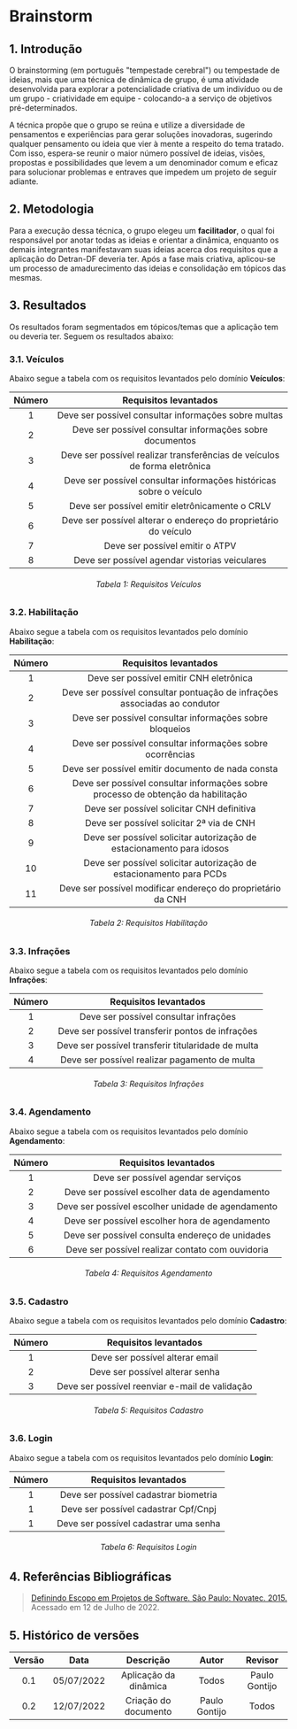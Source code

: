 # Brainstorm
## 1. Introdução
O brainstorming (em português "tempestade cerebral") ou tempestade de ideias, mais que uma técnica de dinâmica de grupo, 
é uma atividade desenvolvida para explorar a potencialidade criativa de um indivíduo ou de um grupo - criatividade em 
equipe - colocando-a a serviço de objetivos pré-determinados. 

A técnica propõe que o grupo se reúna e utilize a diversidade
de pensamentos e experiências para gerar soluções inovadoras, sugerindo qualquer pensamento ou ideia que vier à mente a
respeito do tema tratado. Com isso, espera-se reunir o maior número possível de ideias, visões, propostas e possibilidades
que levem a um denominador comum e eficaz para solucionar problemas e entraves que impedem um projeto de seguir adiante.

## 2. Metodologia
Para a execução dessa técnica, o grupo elegeu um **facilitador**, o qual foi responsável por anotar todas as ideias e 
orientar a dinâmica, enquanto os demais integrantes manifestavam suas ideias acerca dos requisitos que a aplicação do Detran-DF
deveria ter. Após a fase mais criativa, aplicou-se um processo de amadurecimento das ideias e consolidação em tópicos das
mesmas.

## 3. Resultados
Os resultados foram segmentados em tópicos/temas que a aplicação tem ou deveria ter. Seguem os resultados abaixo:

### 3.1. Veículos
Abaixo segue a tabela com os requisitos levantados pelo domínio **Veículos**:
<center>

| Número |                           Requisitos levantados                           |
|:------:|:-------------------------------------------------------------------------:|
|   1    |           Deve ser possível consultar informações sobre multas            |
|   2    |         Deve ser possível consultar informações sobre documentos          |
|   3    | Deve ser possível realizar transferências de veículos de forma eletrônica |
|   4    |    Deve ser possível consultar informações históricas sobre o veículo     |
|   5    |              Deve ser possível emitir eletrônicamente o CRLV              |
|   6    |      Deve ser possível alterar o endereço do proprietário do veículo      |
|   7    |                      Deve ser possível emitir o ATPV                      |
|   8    |              Deve ser possível agendar vistorias veiculares               |

</center>
<h6 align = "center">Tabela 1: Requisitos Veículos</h6>

### 3.2. Habilitação
Abaixo segue a tabela com os requisitos levantados pelo domínio **Habilitação**:
<center>

| Número |                               Requisitos levantados                               |
|:------:|:---------------------------------------------------------------------------------:|
|   1    |                      Deve ser possível emitir CNH eletrônica                      |
|   2    |     Deve ser possível consultar pontuação de infrações associadas ao condutor     |
|   3    |              Deve ser possível consultar informações sobre bloqueios              |
|   4    |             Deve ser possível consultar informações sobre ocorrências             |
|   5    |                 Deve ser possível emitir documento de nada consta                 |
|   6    | Deve ser possível consultar informações sobre processo de obtenção da habilitação |
|   7    |                    Deve ser possível solicitar CNH definitiva                     |
|   8    |                     Deve ser possível solicitar 2ª via de CNH                     |
|   9    |       Deve ser possível solicitar autorização de estacionamento para idosos       |
|   10   |        Deve ser possível solicitar autorização de estacionamento para PCDs        |
|   11   |            Deve ser possível modificar endereço do proprietário da CNH            |

</center>
<h6 align = "center">Tabela 2: Requisitos Habilitação</h6>

### 3.3. Infrações
Abaixo segue a tabela com os requisitos levantados pelo domínio **Infrações**:
<center>

| Número |               Requisitos levantados                |
|:------:|:--------------------------------------------------:|
|   1    |       Deve ser possível consultar infrações        |
|   2    |  Deve ser possível transferir pontos de infrações  |
|   3    | Deve ser possível transferir titularidade de multa |
|   4    |   Deve ser possível realizar pagamento de multa    |

</center>
<h6 align = "center">Tabela 3: Requisitos Infrações</h6>

### 3.4. Agendamento
Abaixo segue a tabela com os requisitos levantados pelo domínio **Agendamento**:
<center>

| Número |               Requisitos levantados               |
|:------:|:-------------------------------------------------:|
|   1    |        Deve ser possível agendar serviços         |
|   2    |  Deve ser possível escolher data de agendamento   |
|   3    | Deve ser possível escolher unidade de agendamento |
|   4    |  Deve ser possível escolher hora de agendamento   |
|   5    |  Deve ser possível consulta endereço de unidades  |
|   6    | Deve ser possível realizar contato com ouvidoria  |

</center>
<h6 align = "center">Tabela 4: Requisitos Agendamento</h6>

### 3.5. Cadastro
Abaixo segue a tabela com os requisitos levantados pelo domínio **Cadastro**:
<center>

| Número |             Requisitos levantados              |
|:------:|:----------------------------------------------:|
|   1    |        Deve ser possível alterar email         |
|   2    |        Deve ser possível alterar senha         |
|   3    | Deve ser possível reenviar e-mail de validação |

</center>
<h6 align = "center">Tabela 5: Requisitos Cadastro</h6>

### 3.6. Login
Abaixo segue a tabela com os requisitos levantados pelo domínio **Login**:
<center>

| Número |         Requisitos levantados         |
|:------:|:-------------------------------------:|
|   1    | Deve ser possível cadastrar biometria |
|   1    | Deve ser possível cadastrar Cpf/Cnpj  |
|   1    | Deve ser possível cadastrar uma senha |

</center>
<h6 align = "center">Tabela 6: Requisitos Login</h6>

## 4. Referências Bibliográficas
> [Definindo Escopo em Projetos de Software. São Paulo: Novatec. 2015.](https://pt.wikipedia.org/wiki/Brainstorming)
> Acessado em 12 de Julho de 2022. 

## 5. Histórico de versões

| Versão |    Data    |       Descrição       |     Autor     |    Revisor    |
|:------:|:----------:|:---------------------:|:-------------:|:-------------:|
|  0.1   | 05/07/2022 | Aplicação da dinâmica |     Todos     | Paulo Gontijo |
|  0.2   | 12/07/2022 | Criação do documento  | Paulo Gontijo |     Todos     |    